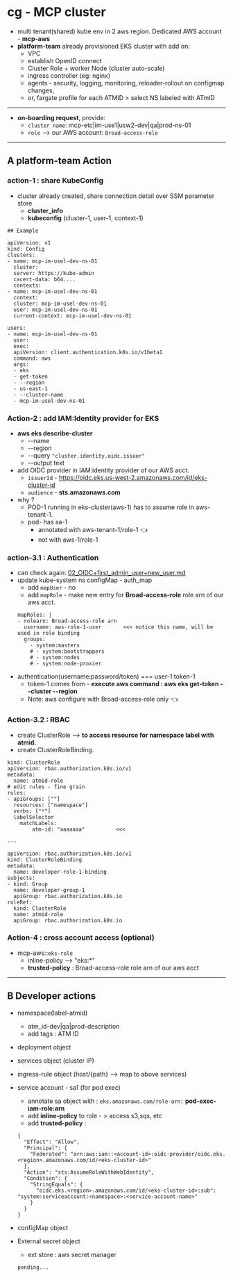 # cg - MCP cluster
- multi tenant(shared) kube env in 2 aws region. Dedicated AWS account - **mcp-aws**
- **platform-team** already provisioned EKS cluster with add on:
  - VPC
  - establish OpenID connect
  - Cluster Role + worker Node (cluster auto-scale)
  - ingress controller (eg: nginx)
  - agents - security, logging, monitoring, reloader-rollout on configmap changes,
  - or, fargate profile for each ATMID > select NS labeled with ATmID
  
---
- **on-boarding request**, provide:
  - `cluster name`: mcp-etc|im-use1|usw2-dev|qa|prod-ns-01
  - `role` --> our AWS account: `Broad-access-role`

---
## A platform-team Action 
### action-1 : share KubeConfig 
- cluster already created, share connection detail over SSM parameter store
  - **cluster_info**
  - **kubeconfig** (cluster-1, user-1, context-1)
```
## Example

apiVersion: v1
kind: Config
clusters:
- name: mcp-im-usel-dev-ns-01
  cluster:
  server: https://kube-admin
  cacert-data: b64....
  contexts:
- name: mcp-im-usel-dev-ns-01
  context:
  cluster: mcp-im-usel-dev-ns-01
  user: mcp-im-usel-dev-ns-01
  current-context: mcp-im-usel-dev-ns-01

users:
- name: mcp-im-usel-dev-ns-01
  user:
  exec:
  apiVersion: client.authentication.k8s.io/v1beta1
  command: aws
  args:
  - eks
  - get-token
  - --region
  - us-east-1
  - --cluster-name
  - mcp-im-usel-dev-ns-01
``` 

### Action-2 : add IAM:Identity provider for EKS
- **aws eks describe-cluster** 
  - --name <cluster-name> 
  - --region <region> 
  - --query `"cluster.identity.oidc.issuer"` 
  - --output text
- add OIDC provider in IAM:identity provider of our AWS acct.
  - `issuerId` - https://oidc.eks.us-west-2.amazonaws.com/id/eks-cluster-id
  - `audience` - **sts.amazonaws.com**      
- why ?
  - POD-1 running in eks-cluster(aws-1) has to assume role in aws-tenant-1.
  - pod- has sa-1
    - annotated with aws-tenant-1/role-1 :point_left:
    - not with aws-1/role-1
    
### action-3.1 : Authentication 
- can check again: [02_OIDC+first_admin_user+new_user.md](02_OIDC%2Bfirst_admin_user%2Bnew_user.md)
- update kube-system ns configMap - auth_map
  - add `mapUser` - no
  - add `mapRole` - make new entry for **Broad-access-role** role arn of our aws acct.
  ```
  mapRoles: |
  - rolearn: Broad-access-role arn
    username: aws-role-1-user       <<< notice this name, will be used in role binding
    groups:
      - system:masters
      # - system:bootstrappers
      # - system:nodes
      # - system:node-proxier
  ```
- authentication(username:password/token) === user-1:token-1
  - token-1 comes from - **execute aws command : aws eks get-token --cluster --region**
  - Note: aws configure with  Broad-access-role only :point_left:
  
### Action-3.2 : RBAC
- create ClusterRole --> **to access resource for namespace label with atmid.**
- create ClusterRoleBinding.
```
kind: ClusterRole
apiVersion: rbac.authorization.k8s.io/v1
metadata:
  name: atmid-role
# edit rules - fine grain 
rules:
- apiGroups: [""]
  resources: ["namespace"]
  verbs: ["*"]
  labelSelector
    matchLabels:
        atm-id: "aaaaaaa"          <<<

---

apiVersion: rbac.authorization.k8s.io/v1
kind: ClusterRoleBinding
metadata:
  name: developer-role-1-binding
subjects:
- kind: Group
  name: developer-group-1  
  apiGroup: rbac.authorization.k8s.io
roleRef:
  kind: ClusterRole
  name: atmid-role
  apiGroup: rbac.authorization.k8s.io
```
### Action-4 :  cross account access (optional)
- mcp-aws::`eks-role`
  - inline-policy --> "eks:*" 
  - **trusted-policy**  : Broad-access-role role arn of our aws acct

---
## B Developer actions    
- namespace(label-atmid)
  - atm_id-dev|qa|prod-description
  - add tags : ATM ID
- deployment object
- services  object (cluster IP)
- ingress-rule object (host/{path} --> map to above services)

- service account - sa1 (for pod exec)
  - annotate sa object with : `eks.amazonaws.com/role-arn:` **pod-exec-iam-role:arn**
  - add **inline-policy** to role - > access s3,sqs, etc
  - add **trusted-policy** :
  ```
  {
    "Effect": "Allow",
    "Principal": {
      "Federated": "arn:aws:iam::<account-id>:oidc-provider/oidc.eks.<region>.amazonaws.com/id/<eks-cluster-id>"
    },
    "Action": "sts:AssumeRoleWithWebIdentity",
    "Condition": {
      "StringEquals": {
        "oidc.eks.<region>.amazonaws.com/id/<eks-cluster-id>:sub": "system:serviceaccount:<namespace>:<service-account-name>"
      }
    }
  }
  ```
- configMap object
- External secret object 
  - ext store : aws secret manager
  ```
  pending...
  ```
       

  

